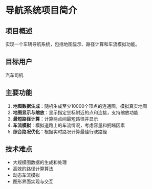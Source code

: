 # 导航系统项目简介

## 项目概述
实现一个车辆导航系统，包括地图显示、路径计算和车流模拟功能。

## 目标用户
汽车司机

## 主要功能
1. **地图数据生成**：随机生成至少10000个顶点的连通图，模拟真实地图
2. **地图显示与缩放**：显示指定坐标附近的点和连接，支持缩放功能
3. **最短路径计算**：计算两点间最短路径并显示
4. **车流模拟**：模拟道路上的车流情况，考虑容量和拥堵因素
5. **综合路况优化**：根据实时路况计算最佳行驶路径

## 技术难点
- 大规模图数据的生成和处理
- 高效的路径计算算法
- 动态车流模拟
- 图形界面实现与交互 